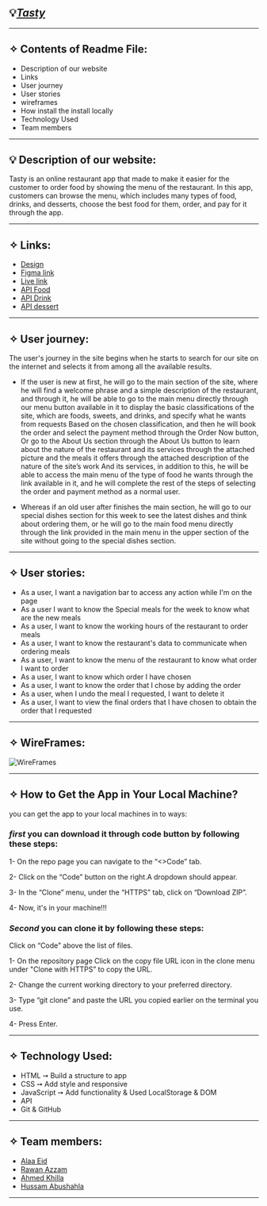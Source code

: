 ##  💡[***Tasty***](https://gsg-cf05.github.io/Tasty-Online-Restaurant/)
-----------------------------------------------

## ✧ Contents of Readme File:
- Description of our website 
- Links
- User journey
- User stories
- wireframes
- How install the install locally
- Technology Used
- Team members

------------------------------------------------------

## 💡 Description of our website:
Tasty is an online restaurant app that made to make it easier for the customer to order food by showing the menu of the restaurant. In this app, customers can browse the menu, which includes many types of food, drinks, and desserts, choose the best food for them, order, and pay for it through the app.

------------------------------------------------------

## ✧ Links:
- [Design ](https://www.figma.com/file/G8nDYDW4H3CYL4wHRIOVue/Online-Restaurant-App)
- [Figma link](https://www.figma.com/file/7QIDOwDTVVwfE6vIaXsoc3/wireframe?node-id=21%3A3)
- [Live link](https://gsg-cf05.github.io/Tasty-Online-Restaurant/)
- [API Food](https://www.themealdb.com/api/json/v1/1/filter.php?i=chicken_breast)
- [API Drink](https://www.thecocktaildb.com/api/json/v1/1/filter.php?c=Cocktail)
- [API dessert](https://www.themealdb.com/api/json/v1/1/filter.php?c=dessert)
------------------------------------------------------
## ✧ User journey:
The user's journey in the site begins when he starts to search for our site on the internet and selects it from among all the available results.
 
  - If the user is new at first, he will go to the main section of the site, where he will find a welcome phrase and a simple description of the restaurant, and through it, he will be able to go to the main menu directly through our menu button available in it to display the basic classifications of the site, which are foods, sweets, and drinks, and specify what he wants from requests Based on the chosen classification, and then he will book the order and select the payment method through the Order Now button, Or go to the About Us section through the About Us button to learn about the nature of the restaurant and its services through the attached picture and the meals it offers through the attached description of the nature of the site’s work And its services, in addition to this, he will be able to access the main menu of the type of food he wants through the link available in it, and he will complete the rest of the steps of selecting the order and payment method as a normal user.


  -  Whereas if an old user after finishes the main   section, he will go to our special dishes section  for this week to see the latest dishes and think about ordering them, or he will go to the main food menu directly through the link provided in the main menu in the upper section of the site without going to the special dishes section.
------------------------------------------------------
## ✧ User stories:
- As a user, I want a navigation bar to access any action while I'm on the page
- As a user I want to know the Special meals for the week to know what are the new meals
- As a user, I want to know the working hours of the restaurant to order meals
- As a user, I want to know the restaurant's data to communicate when ordering meals
- As a user, I want to know the menu of the restaurant to know what order I want to order
- As a user, I want to know which order I have chosen
- As a user, I want to know the order that I chose by adding the order
- As a user, when I undo the meal I requested, I want to delete it
- As a user, I want to view the final orders that I have chosen to obtain the order that I requested

------------------------------------------------------
## ✧ WireFrames:
![WireFrames](https://user-images.githubusercontent.com/61549252/159856003-cb95e5d0-651a-4d12-bf6d-950f042fbb18.png)

-----------------------------------------------------  
## ✧ How to Get the App in Your Local Machine?

you can get the app to your local machines in to ways:
### ***first*** you can download it through code button by following these steps: 

1-  On the repo page you can navigate to the “<>Code” tab.

2-  Click on the “Code” button on the right.A dropdown should appear.

3-  In the “Clone” menu, under the “HTTPS” tab, click on “Download ZIP”.

4-  Now, it's in your machine!!!

### ***Second*** you can clone it by following these steps:

Click on “Code” above the list of files. 

1-  On the repository page Click on the copy file URL icon in the clone menu under "Clone with HTTPS” to copy the URL. 

2- Change the current working directory to your preferred directory.

3- Type “git clone” and paste the URL you copied earlier on the terminal you use.

4-  Press Enter.

------------------------------------------------------
## ✧ Technology Used:
- HTML ➙ Build a structure to app
- CSS ➙ Add style and responsive 
- JavaScript ➙ Add functionality & Used LocalStorage & DOM
- API 
- Git & GitHub 
------------------------------------------------------
## ✧ Team members:
- [Alaa Eid](https://github.com/AlaaEid-1) 
- [Rawan Azzam](https://github.com/Rawan-ZA)
- [Ahmed Khilla](https://github.com/ahmedkhilla)
- [Hussam Abushahla](https://github.com/hussamshahla)
------------------------------------------------------
